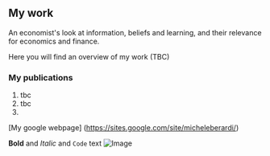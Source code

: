## My work

An economist's look at information, beliefs and learning, and their relevance for economics and finance.

Here you will find an overview of my work (TBC)

### My publications

1. tbc
2. tbc
3. 

[My google webpage] (https://sites.google.com/site/micheleberardi/)

**Bold** and _Italic_ and `Code` text
![Image](src)

